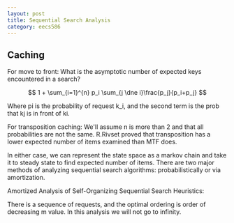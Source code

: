 ```yaml
---
layout: post
title: Sequential Search Analysis
category: eecs586
---
```

## Caching
For move to front: What is the asymptotic number of expected keys encountered in a search?

$$ 1 + \sum_{i=1}^{n} p_i \sum_{j \dne i}\frac{p_j}{p_i+p_j} $$

Where pi is the probability of request k_i, and the second term is the prob that kj is in front of ki.

For transposition caching: We'll assume n is more than 2 and that all probabilities are not the same. R.Rivset proved that transposition has a lower expected number of items examined than MTF does.

In either case, we can represent the state space as a markov chain and take it to steady state to find expected number of items. There are two major methods of analyzing sequential search algorithms: probabilistically or via amortization. 

Amortized Analysis of Self-Organizing Sequential Search Heuristics:

There is a sequence of requests, and the optimal ordering is order of decreasing m value. In this analysis we will not go to infinity.
